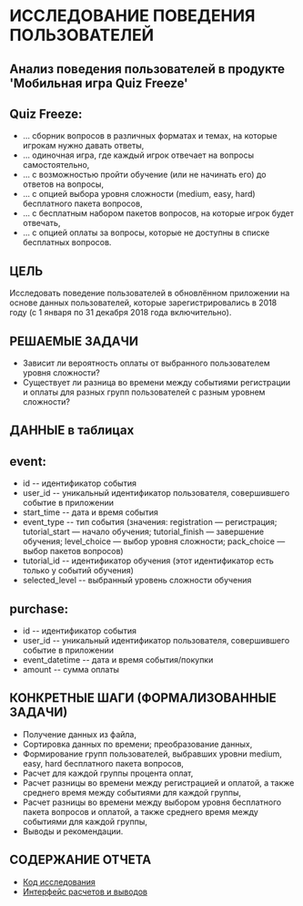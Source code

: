 # ИССЛЕДОВАНИЕ ПОВЕДЕНИЯ ПОЛЬЗОВАТЕЛЕЙ
## Анализ поведения пользователей в продукте 'Мобильная игра Quiz Freeze'

## Quiz Freeze:
* ... сборник вопросов в различных форматах и темах, на которые игрокам нужно давать ответы,
* ... одиночная игра, где каждый игрок отвечает на вопросы самостоятельно,
* ... с возможностью пройти обучение (или не начинать его) до ответов на вопросы,
* ... с опцией выбора уровня сложности (medium, easy, hard) бесплатного пакета вопросов,
* ... с бесплатным набором пакетов вопросов, на которые игрок будет отвечать,
* ... с опцией оплаты за вопросы, которые не доступны в списке бесплатных вопросов. 
##
## ЦЕЛЬ 
 Исследовать поведение пользователей в обновлённом приложении 
 на основе данных пользователей, которые зарегистрировались в 2018 году (с 1 января по 31 декабря 2018 года включительно).
##
## РЕШАЕМЫЕ ЗАДАЧИ
* Зависит ли вероятность оплаты от выбранного пользователем уровня сложности?
* Существует ли разница во времени между событиями регистрации и оплаты для разных групп пользователей с разным уровнем сложности?
##
## ДАННЫЕ в таблицах
## event: 
* id -- идентификатор события
* user_id -- уникальный идентификатор пользователя, совершившего событие в приложении
* start_time -- дата и время события
* event_type -- тип события (значения: registration — регистрация; tutorial_start — начало обучения; tutorial_finish — завершение обучения; level_choice — выбор уровня сложности; pack_choice — выбор пакетов вопросов)
* tutorial_id -- идентификатор обучения (этот идентификатор есть только у событий обучения)
* selected_level -- выбранный уровень сложности обучения
## purchase:
* id -- идентификатор события
* user_id -- уникальный идентификатор пользователя, совершившего событие в приложении
* event_datetime -- дата и время события/покупки
* amount -- сумма оплаты

## КОНКРЕТНЫЕ ШАГИ (ФОРМАЛИЗОВАННЫЕ ЗАДАЧИ)
* Получение данных из файла,
* Сортировка данных по времени; преобразование данных,
* Формирование групп пользователей, выбравших уровни medium, easy, hard бесплатного пакета вопросов,
* Расчет для каждой группы процента оплат,
* Расчет разницы во времени между регистрацией и оплатой, а также среднего время между событиями для каждой группы,
* Расчет разницы во времени между выбором уровня бесплатного пакета вопросов и оплатой, а также среднего время между событиями для каждой группы,
* Выводы и рекомендации.
##
## СОДЕРЖАНИЕ ОТЧЕТА


* <a href="https://github.com/OlgaBerezinskaya/ess_1/blob/main/project_38_9/pro_38_9.py">Код исследования</a>
* <a href="https://github.com/OlgaBerezinskaya/ess_1/blob/main/project_38_9/p_38_9.ipynb">Интерфейс расчетов и выводов</a>

